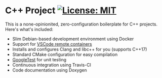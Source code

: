 # C++ Project [![License: MIT](https://img.shields.io/badge/License-MIT-blue.svg)](https://opensource.org/licenses/MIT) 
This is a none-opinionited, zero-configuration boilerplate for C++ projects. Here's what's included:
* Slim Debian-based development environment using Docker
* Support for [VSCode remote containers](https://code.visualstudio.com/docs/remote/containers)
* Installs and configures Clang and libc++ for you (supports C++17)
* Standard CMake configuration for easy compilation
* [GoogleTest](https://github.com/google/googletest) for unit testing
* Continuous integration using Travis-CI
* Code documentation using Doxygen
